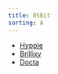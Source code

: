 ```yaml
---
title: 05Bit
sorting: A
---
```


* [Hypple](http://hypple.co)
* [Brillixy](/brillixy/)
* [Docta](http://docta.05bit.com)